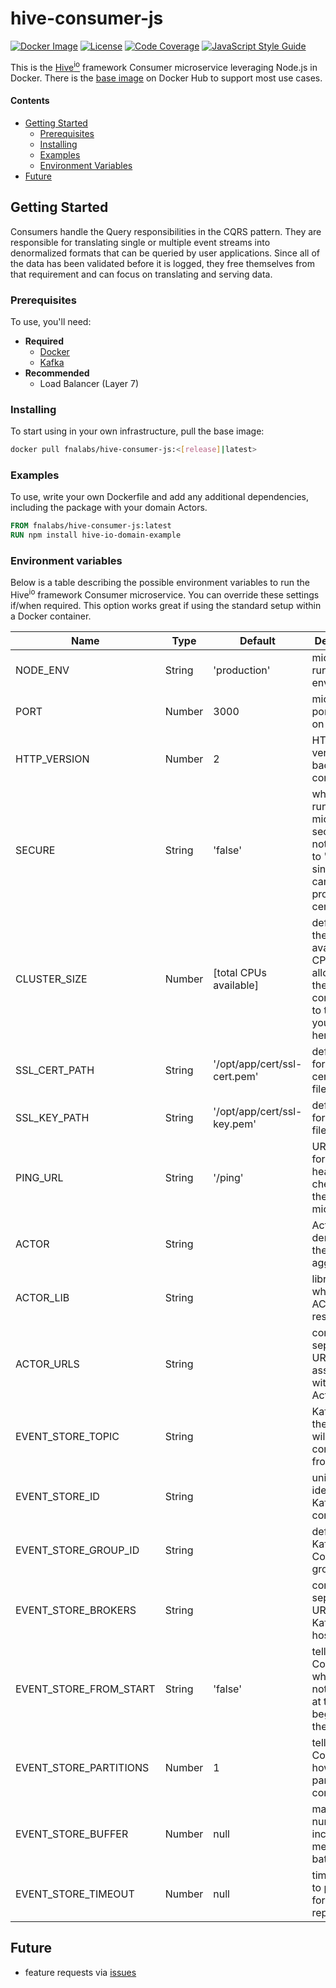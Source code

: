 # hive-consumer-js

[![Docker Image][docker-image]][docker-url]
[![License][license-image]][license-url]
[![Code Coverage][codecov-image]][codecov-url]
[![JavaScript Style Guide][style-image]][style-url]

This is the [Hive<sup>io</sup>](https://hiveframework.io) framework Consumer microservice leveraging Node.js in Docker. There is the [base image](https://hub.docker.com/r/fnalabs/hive-consumer-js/) on Docker Hub to support most use cases.

#### Contents

- [Getting Started](#getting-started)
    - [Prerequisites](#prerequisites)
    - [Installing](#installing)
    - [Examples](#examples)
    - [Environment Variables](#environment-variables)
- [Future](#future)

## Getting Started

Consumers handle the Query responsibilities in the CQRS pattern. They are responsible for translating single or multiple event streams into denormalized formats that can be queried by user applications. Since all of the data has been validated before it is logged, they free themselves from that requirement and can focus on translating and serving data.

### Prerequisites

To use, you'll need:

- **Required**
    - [Docker](https://www.docker.com)
    - [Kafka](https://kafka.apache.org)
- **Recommended**
    - Load Balancer (Layer 7)

### Installing

To start using in your own infrastructure, pull the base image:

```sh
docker pull fnalabs/hive-consumer-js:<[release]|latest>
```

### Examples

To use, write your own Dockerfile and add any additional dependencies, including the package with your domain Actors.

```dockerfile
FROM fnalabs/hive-consumer-js:latest
RUN npm install hive-io-domain-example
```

### Environment variables

Below is a table describing the possible environment variables to run the Hive<sup>io</sup> framework Consumer microservice. You can override these settings if/when required. This option works great if using the standard setup within a Docker container.

Name                    | Type    | Default                       | Description
----------------------- | ------- | ----------------------------- | -------------------------------------------------------
NODE_ENV                | String  | 'production'                  | microservice runtime environment
PORT                    | Number  | 3000                          | microservice port to listen on
HTTP_VERSION            | Number  | 2                             | HTTP version for backward compatibility
SECURE                  | String  | 'false'                       | whether to run microservice secure or not. defaults to 'false' since we cannot provide certifications
CLUSTER_SIZE            | Number  | [total CPUs available]        | defaults to the total available CPUs allocated to the container or to the size you specify here
SSL_CERT_PATH           | String  | '/opt/app/cert/ssl-cert.pem'  | default path for SSL certificate file
SSL_KEY_PATH            | String  | '/opt/app/cert/ssl-key.pem'   | default path for SSL key file
PING_URL                | String  | '/ping'                       | URL to use for shallow health checks for the microservice
ACTOR                   | String  |                               | Actor to denormalize the aggregates
ACTOR_LIB               | String  |                               | library where the ACTOR resides
ACTOR_URLS              | String  |                               | comma-separated URLs associated with the Actor
EVENT_STORE_TOPIC       | String  |                               | Kafka topic the events will be consumed from
EVENT_STORE_ID          | String  |                               | unique identifier for Kafka client connection
EVENT_STORE_GROUP_ID    | String  |                               | defines Kafka Consumer group id
EVENT_STORE_BROKERS     | String  |                               | comma separated URLs where Kafka is hosted
EVENT_STORE_FROM_START  | String  | 'false'                       | tells Consumer whether or not to start at the beginning of the topic
EVENT_STORE_PARTITIONS  | Number  | 1                             | tells Consumer how many partitions to consume
EVENT_STORE_BUFFER      | Number  | null                          | maximum number of incoming messages to batch
EVENT_STORE_TIMEOUT     | Number  | null                          | time (in `ms`) to poll Kafka for delivery reports

## Future

- feature requests via [issues](https://github.com/fnalabs/hive-io/issues)

[docker-image]: https://images.microbadger.com/badges/version/fnalabs/hive-consumer-js.svg
[docker-url]: https://hub.docker.com/r/fnalabs/hive-consumer-js/

[license-image]: https://img.shields.io/badge/License-Apache%202.0-blue.svg
[license-url]: https://github.com/fnalabs/hive-io/blob/master/containers/hive-consumer-js/LICENSE

[codecov-image]: https://codecov.io/gh/fnalabs/hive-io/branch/master/graph/badge.svg
[codecov-url]: https://codecov.io/gh/fnalabs/hive-io

[style-image]: https://img.shields.io/badge/code_style-standard-brightgreen.svg
[style-url]: https://standardjs.com
